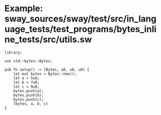 # Example: sway_sources/sway/test/src/in_language_tests/test_programs/bytes_inline_tests/src/utils.sw

```sway
library;

use std::bytes::Bytes;

pub fn setup() -> (Bytes, u8, u8, u8) {
    let mut bytes = Bytes::new();
    let a = 5u8;
    let b = 7u8;
    let c = 9u8;
    bytes.push(a);
    bytes.push(b);
    bytes.push(c);
    (bytes, a, b, c)
}

```

